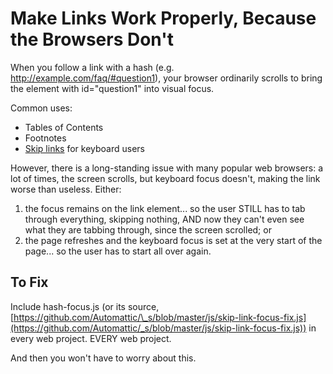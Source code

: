 Make Links Work Properly, Because the Browsers Don't
====================================================

When you follow a link with a hash (e.g. http://example.com/faq/#question1),
your browser ordinarily scrolls to bring the element with id="question1"
into visual focus.

Common uses:
-  Tables of Contents
-  Footnotes
-  [Skip links](https://webaim.org/techniques/skipnav/) for keyboard users

However, there is a long-standing issue with many popular web browsers:
a lot of times, the screen scrolls, but keyboard focus doesn't, making
the link worse than useless. Either:
1) the focus remains on the link element... so the user STILL has to tab
through everything, skipping nothing, AND now they can't even see what
they are tabbing through, since the screen scrolled; or
2) the page refreshes and the keyboard focus is set at the very start of
the page... so the user has to start all over again.

To Fix
------
Include hash-focus.js (or its source, [https://github.com/Automattic/\_s/blob/master/js/skip-link-focus-fix.js](https://github.com/Automattic/_s/blob/master/js/skip-link-focus-fix.js)) in every web project. EVERY web project.

And then you won't have to worry about this.
